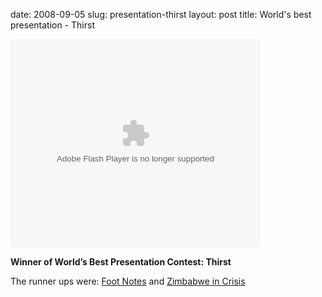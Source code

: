 date: 2008-09-05
slug: presentation-thirst
layout: post
title: World's best presentation - Thirst


<object style="margin:0px" width="400" height="334"><param name="movie" value="http://static.slideshare.net/swf/ssplayer2.swf?doc=thirst-upload-800x600-1215534320518707-8&amp;stripped_title=thirst" /><param name="allowFullScreen" value="true" /><param name="allowScriptAccess" value="always" /><embed src="http://static.slideshare.net/swf/ssplayer2.swf?doc=thirst-upload-800x600-1215534320518707-8&amp;stripped_title=thirst" type="application/x-shockwave-flash" allowscriptaccess="always" allowfullscreen="true" width="400" height="334"></embed></object><p><b>Winner of World&#8217;s Best Presentation Contest: Thirst</b></p>



<p>The runner ups were: <a href="http://www.slideshare.net/Melanie.K/foot-notes" target="_blank">Foot Notes</a> and <a href="http://www.slideshare.net/DanHrstich/zimbabwe-in-crisis" target="_blank">Zimbabwe in Crisis</a></p>
